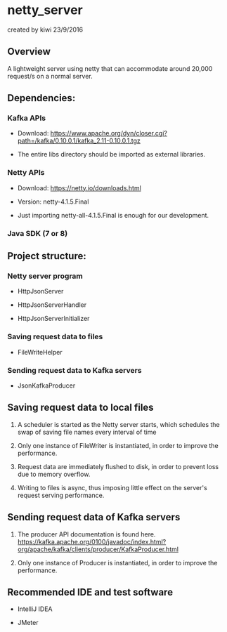 # netty_server
created by kiwi 23/9/2016

## Overview
A lightweight server using netty that can accommodate around 20,000 request/s on a normal server.

## Dependencies:
### Kafka APIs
- Download: https://www.apache.org/dyn/closer.cgi?path=/kafka/0.10.0.1/kafka_2.11-0.10.0.1.tgz

- The entire libs directory should be imported as external libraries.

### Netty APIs
- Download: https://netty.io/downloads.html

- Version: netty-4.1.5.Final

- Just importing netty-all-4.1.5.Final is enough for our development.

### Java SDK (7 or 8)

## Project structure:
### Netty server program

- HttpJsonServer

- HttpJsonServerHandler

- HttpJsonServerInitializer

### Saving request data to files

- FileWriteHelper

### Sending request data to Kafka servers

- JsonKafkaProducer

## Saving request data to local files
1. A scheduler is started as the Netty server starts, which schedules the swap of saving file names every interval of time

2. Only one instance of FileWriter is instantiated, in order to improve the performance.

3. Request data are immediately flushed to disk, in order to prevent loss due to memory overflow.

4. Writing to files is async, thus imposing little effect on the server's request serving performance.

## Sending request data of Kafka servers
1. The producer API documentation is found here. https://kafka.apache.org/0100/javadoc/index.html?org/apache/kafka/clients/producer/KafkaProducer.html

2. Only one instance of Producer is instantiated, in order to improve the performance.

## Recommended IDE and test software
- IntelliJ IDEA

- JMeter

